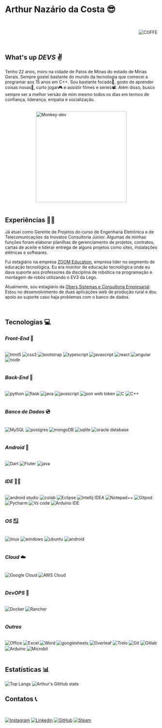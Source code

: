 # Arthur Nazário da Costa 😎

<br />

<p style="text-align: right"><img alt="COFFE" src="https://media.giphy.com/media/12yjKJaLB7DuG4/giphy.gif"/></p>

<br />

## What's up ***DEVS*** ✌️

Tenho 22 anos, moro na cidade de Patos de Minas do estado de Minas Gerais. Sempre gostei bastante do mundo da tecnologia que comecei a programar aos 15 anos em C++. Sou bastante focado🧐, gosto de aprender coisas novas🧠, curto jogar🎮 e assistir filmes e series📽️. Além disso, busco sempre ser a melhor versão de mim mesmo todos os dias em termos de confiança, liderança, empatia e socialização.

<br />

<div sytle="display: flex; justify-content: center; align-items: center">
    <img alt="Monkey-dev" style="display: block; margin: 0 auto" src="https://media.giphy.com/media/JqmupuTVZYaQX5s094/giphy.gif"/ width="300">
</div>

<br />

## Experiências 🧑‍💻

Já atuei como Gerente de Projetos do curso de Engenharia Eletrônica e de Telecomunicações da Inovatos Consultoria Júnior. Algumas de minhas funções foram elaborar planilhas de gerenciamento de projetos, contratos, cartas de aceite e liderar entrega de alguns projetos como sites, instalações elétricas e softwares.

Fui estagiário na empresa [ZOOM Education](https://zoom.education/), empresa líder no segmento de educação tecnológica. Eu era monitor de educação tecnológica onde eu dava suporte aos professores da disciplina de robótica na programação e montagem de robôs utilizando o EV3 da Lego.

Atualmente, sou estagiário da [Obers Sistemas e Consultoria Empresarial](https://www.obers.com.br/site/home/). Estou no desenvolvimento de duas aplicações web de produção rural e dou apoio ao suporte caso haja problemas com o banco de dados.

<br />

## Tecnologias 💻

### ***Front-End*** 🙎

<div style="display: inline_block">
    <br />
    <img alt="html5" align="center" src="https://img.shields.io/badge/HTML5-E34F26?style=for-the-badge&logo=html5&logoColor=white"/>
    <img alt="css3" align="center" src="https://img.shields.io/badge/CSS3-1572B6?style=for-the-badge&logo=css3&logoColor=white"/>
    <img alt="bootstrap" align="center" src="https://img.shields.io/badge/Bootstrap-563D7C?style=for-the-badge&logo=bootstrap&logoColor=white"/>
    <img alt="typescript" align="center" src="https://img.shields.io/badge/TypeScript-007ACC?style=for-the-badge&logo=typescript&logoColor=white"/>
    <img alt="javascript" align="center" src="https://img.shields.io/badge/JavaScript-F7DF1E?style=for-the-badge&logo=javascript&logoColor=black"/>
    <img alt="react" align="center" src="https://img.shields.io/badge/React-20232A?style=for-the-badge&logo=react&logoColor=61DAFB"/>
    <img alt="angular" align="center" src="https://img.shields.io/badge/Angular-DD0031?style=for-the-badge&logo=angular&logoColor=white"/>
    <img alt="node" align="center" src="https://img.shields.io/badge/Node.js-43853D?style=for-the-badge&logo=node.js&logoColor=white"/>
</div>

<br />

### ***Back-End*** 🩻

<div style="display: inline_block">
    <br />
    <img alt="python" align="center" src="https://img.shields.io/badge/Python-3776AB?style=for-the-badge&logo=python&logoColor=white"/>
    <img alt="flask" align="center" src="https://img.shields.io/badge/Flask-000000?style=for-the-badge&logo=flask&logoColor=white"/>
    <img alt="java" align="center" src="https://img.shields.io/badge/Java-ED8B00?style=for-the-badge&logo=openjdk&logoColor=white"/>
    <img alt="javascript" align="center" src="https://img.shields.io/badge/JavaScript-F7DF1E?style=for-the-badge&logo=javascript&logoColor=black"/>
    <img alt="json web token" align="center" src="https://img.shields.io/badge/json%20web%20tokens-323330?style=for-the-badge&logo=json-web-tokens&logoColor=pink"/>
    <img alt="C" align="center" src="https://img.shields.io/badge/C-00599C?style=for-the-badge&logo=c&logoColor=white"/>
    <img alt="C++" align="center" src="https://img.shields.io/badge/C%2B%2B-00599C?style=for-the-badge&logo=c%2B%2B&logoColor=white"/>
</div>

<br />

### ***Banco de Dados*** 💿

<div style="display: inline_block">
    <br />
    <img alt="MySQL" align="center" src="https://img.shields.io/badge/MySQL-00000F?style=for-the-badge&logo=mysql&logoColor=white"/>
    <img alt="postgres" align="center" src="https://img.shields.io/badge/PostgreSQL-316192?style=for-the-badge&logo=postgresql&logoColor=white"/>
    <img alt="mongoDB" align="center" src="https://img.shields.io/badge/MongoDB-4EA94B?style=for-the-badge&logo=mongodb&logoColor=white"/>
    <img alt="sqlite" align="center" src="https://img.shields.io/badge/SQLite-07405E?style=for-the-badge&logo=sqlite&logoColor=white"/>
    <img alt="oracle database" align="center" src="https://img.shields.io/badge/Oracle-F80000?style=for-the-badge&logo=oracle&logoColor=black"/>
</div>

<br />

### ***Android*** 📱

<div style="display: inline_block">
    <br />
    <img alt="Dart" align="center" src="https://img.shields.io/badge/Dart-0175C2?style=for-the-badge&logo=dart&logoColor=white"/>
    <img alt="Fluter" align="center" src="https://img.shields.io/badge/Flutter-02569B?style=for-the-badge&logo=flutter&logoColor=white"/>
    <img alt="java" align="center" src="https://img.shields.io/badge/Java-ED8B00?style=for-the-badge&logo=openjdk&logoColor=white"/>
</div>

<br />

### ***IDE*** 👨‍💻

<div style="display: inline_block">
    <br />
    <img alt="android studio" align="center" src="https://img.shields.io/badge/Android_Studio-3DDC84?style=for-the-badge&logo=android-studio&logoColor=white">
    <img alt="colab" align="center" src="https://img.shields.io/badge/Colab-F9AB00?style=for-the-badge&logo=googlecolab&color=525252">
    <img alt="Eclipse" align="center" src="https://img.shields.io/badge/Eclipse-2C2255?style=for-the-badge&logo=eclipse&logoColor=white">
    <img alt="Intellij IDEA" align="center" src="https://img.shields.io/badge/IntelliJ_IDEA-000000.svg?style=for-the-badge&logo=intellij-idea&logoColor=white">
    <img alt="Notepad++" align="center" src="https://img.shields.io/badge/Notepad++-90E59A.svg?style=for-the-badge&logo=notepad%2B%2B&logoColor=black">
    <img alt="Gitpod" align="center" src="https://img.shields.io/badge/Gitpod-000000?style=for-the-badge&logo=gitpod&logoColor=#FFAE33">
    <img alt="Pycharm" align="center" src="https://img.shields.io/badge/PyCharm-000000.svg?&style=for-the-badge&logo=PyCharm&logoColor=white">
    <img alt="Vs code" align="center" src="https://img.shields.io/badge/Visual_Studio_Code-0078D4?style=for-the-badge&logo=visual%20studio%20code&logoColor=white">
    <img alt="Arduino IDE" align="center" src="https://img.shields.io/badge/Arduino_IDE-00979D?style=for-the-badge&logo=arduino&logoColor=white">
</div>

<br />

### ***OS*** 🪟

<div style="display: inline_block">
    <br />
    <img alt="linux" align="center" src="https://img.shields.io/badge/Linux-FCC624?style=for-the-badge&logo=linux&logoColor=black"/>
    <img alt="windows" align="center" src="https://img.shields.io/badge/Windows-0078D6?style=for-the-badge&logo=windows&logoColor=white"/>
    <img alt="ubuntu" align="center" src="https://img.shields.io/badge/Ubuntu-E95420?style=for-the-badge&logo=ubuntu&logoColor=white"/>
    <img alt="android" align="center" src="https://img.shields.io/badge/Android-3DDC84?style=for-the-badge&logo=android&logoColor=white"/>
</div>

<br />

### ***Cloud*** ☁️

<div style="display: inline_block">
    <br />
    <img alt="Google Cloud" align="center" src="https://img.shields.io/badge/Google_Cloud-4285F4?style=for-the-badge&logo=google-cloud&logoColor=white"/>
    <img alt="AWS Cloud" align="center" src="https://img.shields.io/badge/Amazon_AWS-FF9900?style=for-the-badge&logo=amazonaws&logoColor=white"/>
</div>

<br />

### ***DevOPS*** 🐋

<div>
    <br />
    <img alt="Docker" align="center" src="https://img.shields.io/badge/docker-%230db7ed.svg?style=for-the-badge&logo=docker&logoColor=white"/>
    <img alt="Rancher" align="center" src="https://img.shields.io/badge/rancher-%230075A8.svg?style=for-the-badge&logo=rancher&logoColor=white"/>
</div>

<br />

### ***Outros*** 

<div style="display: inline_block">
    <br />
    <img alt="Office" align="center" src="https://img.shields.io/badge/Microsoft_Office-D83B01?style=for-the-badge&logo=microsoft-office&logoColor=white"/>
    <img alt="Excel" align="center" src="https://img.shields.io/badge/Microsoft_Excel-217346?style=for-the-badge&logo=microsoft-excel&logoColor=white"/>
    <img alt="Word" align="center" src="https://img.shields.io/badge/Microsoft_Word-2B579A?style=for-the-badge&logo=microsoft-word&logoColor=white"/>
    <img alt="googlesheets" align="center" src="https://img.shields.io/badge/Google%20Sheets-34A853?style=for-the-badge&logo=google-sheets&logoColor=white"/>
    <img alt="Overleaf" align="center" src="https://img.shields.io/badge/Overleaf-47A141?style=for-the-badge&logo=Overleaf&logoColor=white"/>
    <img alt="Trelo" align="center" src="https://img.shields.io/badge/Trello-0052CC?style=for-the-badge&logo=trello&logoColor=white"/>
    <img alt="Git" align="center" src="https://img.shields.io/badge/GIT-E44C30?style=for-the-badge&logo=git&logoColor=white"/>
    <img alt="Gitlab" align="center" src="https://img.shields.io/badge/gitlab-%23181717.svg?style=for-the-badge&logo=gitlab&logoColor=white"/>
    <img alt="Arduino" align="center" src="https://img.shields.io/badge/Arduino-00979D?style=for-the-badge&logo=Arduino&logoColor=white"/>
    <img alt="Microbit" align="center" src="https://img.shields.io/badge/micro:bit-00ED00?style=for-the-badge&logo=micro:bit&logoColor=white"/>
</div>

<br />

## Estatísticas 📊

![Top Langs](https://github-readme-stats.vercel.app/api/top-langs/?username=ArthurCosta09&layout=donut-vertical&theme=dracula) 
![Arthur's GitHub stats](https://github-readme-stats.vercel.app/api?username=ArthurCosta09&show_icons=true&theme=dracula)

## Contatos 📞

<br />

[![Instagram](https://img.shields.io/badge/Instagram-E4405F?style=for-the-badge&logo=instagram&logoColor=white)](https://www.instagram.com/arthurndc/)
[![Linkedin](https://img.shields.io/badge/LinkedIn-0077B5?style=for-the-badge&logo=linkedin&logoColor=white)](https://www.linkedin.com/in/arthur-naz%C3%A1rio-da-costa-6478601a1/)
[![GitHub](https://img.shields.io/badge/GitHub-100000?style=for-the-badge&logo=github&logoColor=white)](https://github.com/ArthurCosta09)
[![Steam](https://img.shields.io/badge/steam-%23000000.svg?style=for-the-badge&logo=steam&logoColor=white)](https://steamcommunity.com/id/xarthurs07/)
